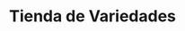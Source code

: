 ---
title: "Tienda de Variedades"
url: /ciudad-satelite/tienda-de-variedades-calle-hermano-e-morales-4/
shop: Lebensmittel
---